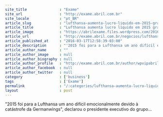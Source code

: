 ```yaml
---
site_title               : "Exame"
site_url                 : "http://exame.abril.com.br"
site_locale              : "pt_BR"
article_slug             : "lufthansa-aumenta-lucro-liquido-em-2015-gracas-ao-petroleo"
article_title            : "Lufthansa aumenta lucro líquido em 2015 graças ao petróleo"
article_image            : "https://abrilexame.files.wordpress.com/2016/09/size_960_16_9_lufthansa-voos1.jpg?quality=70&strip=all&w=960"
article_url              : "http://exame.abril.com.br/negocios/lufthansa-aumenta-lucro-liquido-em-2015-gracas-ao-petroleo/"
article_published_at     : "2016-03-17T12:58:39-03:00"
article_description      : "'2015 foi para a Lufthansa um ano difícil emocionalmente devido à catástrofe da Germanwings', declarou o presidente executivo do grupo..."
article_author_name      : ""
article_author_image     : null
article_author_biography : null
article_author_profile   : "http://exame.abril.com.br/author/wpvipabril/"
article_author_facebook  : null
article_author_twitter   : null
category                 : ['business']
tags                     : ['Exame']
permalink                : "/:categories/lufthansa-aumenta-lucro-liquido-em-2015-gracas-ao-petroleo/"
layout                   : post
---
```


"2015 foi para a Lufthansa um ano difícil emocionalmente devido à catástrofe da Germanwings", declarou o presidente executivo do grupo...
